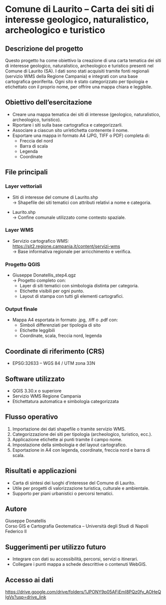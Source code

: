 # Comune di Laurito – Carta dei siti di interesse geologico, naturalistico, archeologico e turistico

## Descrizione del progetto  
Questo progetto ha come obiettivo la creazione di una carta tematica dei siti di interesse geologico, naturalistico, archeologico e turistico presenti nel Comune di Laurito (SA). I dati sono stati acquisiti tramite fonti regionali (servizio WMS della Regione Campania) e integrati con una base cartografica georiferita. Ogni sito è stato categorizzato per tipologia e etichettato con il proprio nome, per offrire una mappa chiara e leggibile.

## Obiettivo dell’esercitazione  
- Creare una mappa tematica dei siti di interesse (geologico, naturalistico, archeologico, turistico).  
- Riportare i siti sulla base cartografica e categorizzarli.  
- Associare a ciascun sito un’etichetta contenente il nome.  
- Esportare una mappa in formato A4 (JPG, TIFF o PDF) completa di:  
  - Freccia del nord  
  - Barra di scala  
  - Legenda  
  - Coordinate  

## File principali  

### Layer vettoriali
- Siti di interesse del comune di Laurito.shp  
  → Shapefile dei siti tematici con attributi relativi a nome e categoria.

- Laurito.shp  
  → Confine comunale utilizzato come contesto spaziale.

### Layer WMS  
- Servizio cartografico WMS:  
  https://sit2.regione.campania.it/content/servizi-wms  
  → Base informativa regionale per arricchimento e verifica.

### Progetto QGIS  
- Giuseppe Donatellis_step4.qgz  
  → Progetto completo con:
  - Layer di siti tematici con simbologia distinta per categoria.
  - Etichette visibili per ogni punto.
  - Layout di stampa con tutti gli elementi cartografici.

### Output finale  
- Mappa A4 esportata in formato .jpg, .tiff o .pdf con:
  - Simboli differenziati per tipologia di sito
  - Etichette leggibili
  - Coordinate, scala, freccia nord, legenda

## Coordinate di riferimento (CRS)  
- EPSG:32633 – WGS 84 / UTM zona 33N

## Software utilizzato  
- QGIS 3.30.x o superiore  
- Servizio WMS Regione Campania  
- Etichettatura automatica e simbologia categorizzata

## Flusso operativo  

1. Importazione dei dati shapefile o tramite servizio WMS.  
2. Categorizzazione dei siti per tipologia (archeologico, turistico, ecc.).  
3. Applicazione etichette ai punti tramite il campo nome.  
4. Impostazione della simbologia e del layout cartografico.  
5. Esportazione in A4 con legenda, coordinate, freccia nord e barra di scala.

## Risultati e applicazioni  
- Carta di sintesi dei luoghi d’interesse del Comune di Laurito.  
- Utile per progetti di valorizzazione turistica, culturale e ambientale.  
- Supporto per piani urbanistici o percorsi tematici.

## Autore  
Giuseppe Donatellis  
Corso GIS e Cartografia Geotematica – Università degli Studi di Napoli Federico II

## Suggerimenti per utilizzo futuro  
- Integrare con dati su accessibilità, percorsi, servizi o itinerari.  
- Collegare i punti mappa a schede descrittive o contenuti WebGIS.

## Accesso ai dati 
https://drive.google.com/drive/folders/1JPONY9p05AFiEmI8PQz0fy_AOHeQIgVs?usp=drive_link
